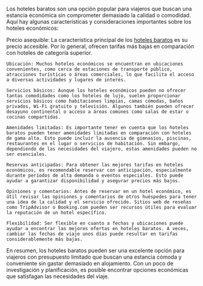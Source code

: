 Los hoteles baratos son una opción popular para viajeros que buscan una estancia económica sin comprometer demasiado la calidad o comodidad. Aquí hay algunas características y consideraciones importantes sobre los hoteles económicos:

Precio asequible: La característica principal de los [hoteles baratos](https://www.tushoteles.es/) es su precio accesible. Por lo general, ofrecen tarifas más bajas en comparación con hoteles de categoría superior.

    Ubicación: Muchos hoteles económicos se encuentran en ubicaciones convenientes, como cerca de estaciones de transporte público, atracciones turísticas o áreas comerciales, lo que facilita el acceso a diversas actividades y lugares de interés.

    Servicios básicos: Aunque los hoteles económicos pueden no ofrecer tantas comodidades como los hoteles de lujo, suelen proporcionar servicios básicos como habitaciones limpias, camas cómodas, baños privados, Wi-Fi gratuito y televisión. Algunos también pueden ofrecer desayuno continental o acceso a áreas comunes como salas de estar o cocinas compartidas.

    Amenidades limitadas: Es importante tener en cuenta que los hoteles baratos pueden tener amenidades limitadas en comparación con hoteles de gama alta. Esto puede incluir la ausencia de gimnasios, piscinas, restaurantes en el lugar o servicios de habitación. Sin embargo, dependiendo de las necesidades del viajero, estas amenidades pueden no ser esenciales.

    Reservas anticipadas: Para obtener las mejores tarifas en hoteles económicos, es recomendable reservar con anticipación, especialmente durante períodos de alta demanda o eventos especiales. Esto puede ayudar a garantizar disponibilidad y asegurar precios más bajos.

    Opiniones y comentarios: Antes de reservar en un hotel económico, es útil revisar las opiniones y comentarios de otros huéspedes para tener una idea de la calidad y el servicio ofrecido. Sitios web de reseñas como TripAdvisor o Booking.com pueden ser recursos útiles para evaluar la reputación de un hotel específico.

    Flexibilidad: Ser flexible en cuanto a fechas y ubicaciones puede ayudar a encontrar las mejores ofertas en hoteles baratos. A veces, cambiar las fechas de viaje unos días puede resultar en tarifas considerablemente más bajas.

En resumen, los hoteles baratos pueden ser una excelente opción para viajeros con presupuesto limitado que buscan una estancia cómoda y conveniente sin gastar demasiado en alojamiento. Con un poco de investigación y planificación, es posible encontrar opciones económicas que satisfagan las necesidades del viaje.

